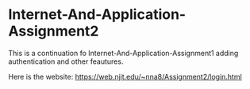 # Internet-And-Application-Assignment2
This is a continuation fo Internet-And-Application-Assignment1 adding authentication and other feautures. 

Here is the website: https://web.njit.edu/~nna8/Assignment2/login.html
